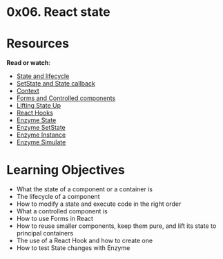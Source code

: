 # 0x06. React state
# **Resources**

**Read or watch**:

- [State and lifecycle](https://intranet.hbtn.io/rltoken/73x5hG08XwbZ_tKwrLVsaQ)
- [SetState and State callback](https://intranet.hbtn.io/rltoken/leRP2NUTKuNQn9fjCkIIWQ)
- [Context](https://intranet.hbtn.io/rltoken/RY469Vj1ai43U1O_Bw2zww)
- [Forms and Controlled components](https://intranet.hbtn.io/rltoken/rJiNSBnvbLhet4FgyWxrkg)
- [Lifting State Up](https://intranet.hbtn.io/rltoken/lCiofK_nr9h_-bcST8x_Zg)
- [React Hooks](https://intranet.hbtn.io/rltoken/vFgst4GPjbIENWQaVC0R3Q)
- [Enzyme State](https://intranet.hbtn.io/rltoken/V4TxuKMySwnzrfPDtqrlDg)
- [Enzyme SetState](https://intranet.hbtn.io/rltoken/7DD2jihrJyavY-ReXXIz_w)
- [Enzyme Instance](https://intranet.hbtn.io/rltoken/5PP4QrClUCON8ivE83Wh7Q)
- [Enzyme Simulate](https://intranet.hbtn.io/rltoken/BLCWTFXnN8Oy4EBcLuIw8Q)

# **Learning Objectives**

- What the state of a component or a container is
- The lifecycle of a component
- How to modify a state and execute code in the right order
- What a controlled component is
- How to use Forms in React
- How to reuse smaller components, keep them pure, and lift its state to principal containers
- The use of a React Hook and how to create one
- How to test State changes with Enzyme